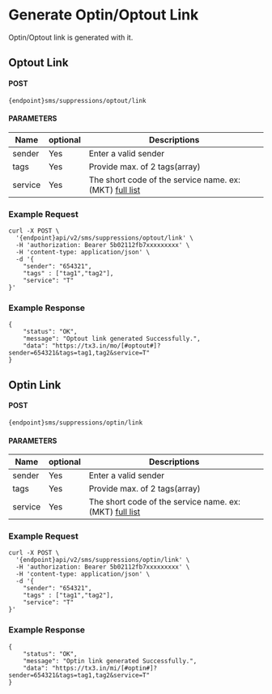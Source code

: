 # Generate Optin/Optout Link

Optin/Optout link is generated with it.

## Optout Link

#### POST

```
{endpoint}sms/suppressions/optout/link
```

#### PARAMETERS

| Name         | optional | Descriptions                                                                                 |
| ------------ | -------- | -------------------------------------------------------------------------------------------- |
| sender       | Yes      | Enter a valid sender                                                                         |
| tags         | Yes      | Provide max. of 2 tags(array)                                                                                             |
| service      | Yes      | The short code of the service name. ex: (MKT) [full list](/docs/{version}/#content-products)                                                                        |


### Example Request

```
curl -X POST \
  '{endpoint}api/v2/sms/suppressions/optout/link' \
  -H 'authorization: Bearer 5b02112fb7xxxxxxxxx' \
  -H 'content-type: application/json' \
  -d '{
    "sender": "654321",
    "tags" : ["tag1","tag2"],
    "service": "T"
}'
```

### Example Response

```
{
    "status": "OK",
    "message": "Optout link generated Successfully.",
    "data": "https://tx3.in/mo/[#optout#]?sender=654321&tags=tag1,tag2&service=T"
}
```

## Optin Link

#### POST

```
{endpoint}sms/suppressions/optin/link
```

#### PARAMETERS

| Name         | optional | Descriptions                                                                                 |
| ------------ | -------- | -------------------------------------------------------------------------------------------- |
| sender       | Yes      | Enter a valid sender                                                                         |
| tags         | Yes      | Provide max. of 2 tags(array)                                                                                             |
| service      | Yes      | The short code of the service name. ex: (MKT) [full list](/docs/{version}/#content-products)                                                                        |


### Example Request

```
curl -X POST \
  '{endpoint}api/v2/sms/suppressions/optin/link' \
  -H 'authorization: Bearer 5b02112fb7xxxxxxxxx' \
  -H 'content-type: application/json' \
  -d '{
    "sender": "654321",
    "tags" : ["tag1","tag2"],
    "service": "T"
}'
```

### Example Response

```
{
    "status": "OK",
    "message": "Optin link generated Successfully.",
    "data": "https://tx3.in/mi/[#optin#]?sender=654321&tags=tag1,tag2&service=T"
}
```